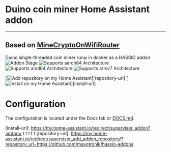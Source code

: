 
# Duino coin miner Home Assistant addon
_____
## Based on [MineCryptoOnWifiRouter](https://github.com/BastelPichi/MineCryptoOnWifiRouter)

Duino single-threaded coin miner runы in docker as a HASSIO addon
![Addon Stage][stage-badge]
![Supports aarch64 Architecture][aarch64-badge]
![Supports amd64 Architecture][amd64-badge]
![Supports armv7 Architecture][armv7-badge]

[![Add repository on my Home Assistant][repository-badge]][repository-url]
[![Install on my Home Assistant][install-badge]][install-url]

# Configuration

The configuration is located under the Docs tab or [DOCS.md](https://github.com/Poeschl/Hassio-Addons/blob/main/mpd/DOCS.md).


[aarch64-badge]: https://img.shields.io/badge/aarch64-yes-green.svg?style=for-the-badge
[amd64-badge]: https://img.shields.io/badge/amd64-yes-green.svg?style=for-the-badge
[armhf-badge]: https://img.shields.io/badge/armhf-yes-green.svg?style=for-the-badge
[armv7-badge]: https://img.shields.io/badge/armv7-yes-green.svg?style=for-the-badge
[stage-badge]: https://img.shields.io/badge/Addon%20stage-stable-green.svg?style=for-the-badge
[install-badge]: https://img.shields.io/badge/Install%20on%20my-Home%20Assistant-41BDF5?logo=home-assistant&style=for-the-badge
[repository-badge]: https://img.shields.io/badge/Add%20repository%20to%20my-Home%20Assistant-41BDF5?logo=home-assistant&style=for-the-badge

[install-url]: https://my.home-assistant.io/redirect/supervisor_addon?addon= t t t t t 
[repository-url]: https://my.home-assistant.io/redirect/supervisor_add_addon_repository/?repository_url=https://github.com/mavotronik/hassio-addons


